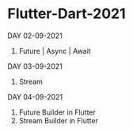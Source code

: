 # Flutter-Dart-2021

DAY 02-09-2021
1. Future | Async | Await<br />

DAY 03-09-2021
1. Stream<br />

DAY 04-09-2021
  1. Future Builder in Flutter
  2. Stream Builder in Flutter

